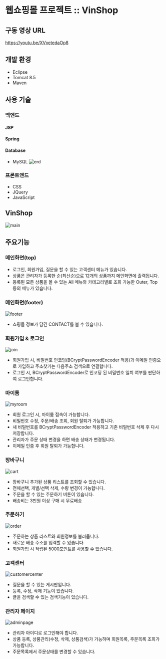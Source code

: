 # 웹쇼핑몰 프로젝트 :: VinShop
## 구동 영상 URL
https://youtu.be/XVxetedaOp8

## 개발 환경
* Eclipse
* Tomcat 8.5
* Maven

## 사용 기술
### 백엔드
#### JSP
#### Spring
#### Database
* MySQL
![erd](https://user-images.githubusercontent.com/78144748/130341652-04ca3b61-8110-418d-838c-9ff98a10e464.png)

### 프론트엔드
* CSS
* JQuery
* JavaScript

## VinShop
![main](https://user-images.githubusercontent.com/78144748/130340143-257ef368-c32d-47d7-a2f4-973b2d2c4917.png)

## 주요기능
### 메인화면(top)
* 로그인, 회원가입, 질문을 할 수 있는 고객센터 메뉴가 있습니다.
* 상품은 관리자가 등록한 순(최신순)으로 12개의 상품까지 메인화면에 출력됩니다.
 * 등록된 모든 상품을 볼 수 있는 All 메뉴와 카테고리별로 조회 가능한 Outer, Top 등의 메뉴가 있습니다.

### 메인화면(footer)
![footer](https://user-images.githubusercontent.com/78144748/130358169-c611815d-e9e9-45fe-8c09-e4c56742f831.png)
* 쇼핑몰 정보가 담긴 CONTACT를 볼 수 있습니다.

### 회원가입 & 로그인
![join](https://user-images.githubusercontent.com/78144748/130340725-be774c12-1edb-45bb-8bec-23202906a73a.png)
* 회원가입 시, 비밀번호 인코딩(BCryptPasswordEncoder 적용)과 이메일 인증으로 가입하고 주소찾기는 다음주소 검색으로 연결합니다.
* 로그인 시, BCryptPasswordEncoder로 인코딩 된 비밀번호 일치 여부를 판단하여 로그인합니다.

### 마이룸
![myroom](https://user-images.githubusercontent.com/78144748/130340868-d543a19b-7001-451f-9f12-4c6ed6c33586.png)
* 회원 로그인 시, 마이룸 접속이 가능합니다.
* 비밀번호 수정, 주문/배송 조회, 회원 탈퇴가 가능합니다.
 * 새 비밀번호를 BCryptPasswordEncoder 적용하고 기존 비밀번호 삭제 후 다시 저장합니다.
 * 관리자가 주문 상태 변경을 하면 배송 상태가 변경됩니다.
 * 이메일 인증 후 회원 탈퇴가 가능합니다.
 
### 장바구니
![cart](https://user-images.githubusercontent.com/78144748/130341076-64accc4f-5dbd-47fb-8bca-ac421473f9d2.png)
* 장바구니 추가된 상품 리스트를 조회할 수 있습니다.
* 전체선택, 개별/선택 삭제, 수량 변경이 가능합니다.
* 주문을 할 수 있는 주문하기 버튼이 있습니다.
 * 배송비는 3만원 이상 구매 시 무료배송

### 주문하기
![order](https://user-images.githubusercontent.com/78144748/130341171-55543172-98dc-4e85-a2dc-b168a0d161fa.png)
* 주문하는 상품 리스트와 회원정보를 불러옵니다.
* 새로운 배송 주소를 입력할 수 있습니다.
* 회원가입 시 적립된 5000포인트를 사용할 수 있습니다.

### 고객센터
![customercenter](https://user-images.githubusercontent.com/78144748/130341242-8d961d86-544a-4733-b696-249aaa2abd8b.png)
* 질문을 할 수 있는 게시판입니다.
* 등록, 수정, 삭제 기능이 있습니다.
* 글을 검색할 수 있는 검색기능이 있습니다.

### 관리자 페이지
![adminpage](https://user-images.githubusercontent.com/78144748/130341297-6e636d86-7bc1-42c9-87ed-3fb05331edd9.png)
* 관리자 아이디로 로그인해야 합니다.
* 상품 등록, 상품관리(수정, 삭제, 상품검색)가 가능하며 회원목록, 주문목록 조회가 가능합니다.
 * 주문목록에서 주문상태를 변경할 수 있습니다.
 
